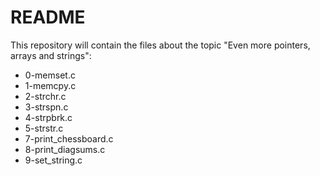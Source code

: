 # README #

This repository will contain the files about the topic "Even more pointers, arrays and strings":

* 0-memset.c
* 1-memcpy.c
* 2-strchr.c
* 3-strspn.c
* 4-strpbrk.c
* 5-strstr.c
* 7-print_chessboard.c
* 8-print_diagsums.c
* 9-set_string.c

